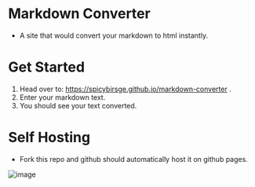 # Markdown Converter

- A site that would convert your markdown to html instantly.

# Get Started

1. Head over to: https://spicybirsge.github.io/markdown-converter .
2. Enter your markdown text.
3. You should see your text converted.

# Self Hosting

- Fork this repo and github should automatically host it on github pages.








![image](https://user-images.githubusercontent.com/92243459/174971091-077c4595-1db7-420f-92ab-214da7ba896d.png)



